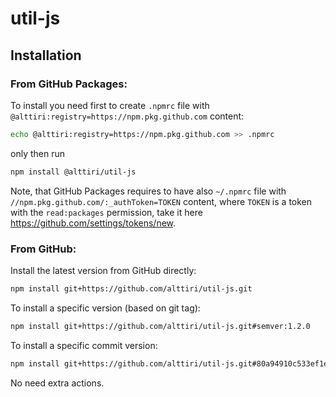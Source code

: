 # util-js

## Installation

### From GitHub Packages:
To install you need first to create `.npmrc` file with `@alttiri:registry=https://npm.pkg.github.com` content:
```bash
echo @alttiri:registry=https://npm.pkg.github.com >> .npmrc
```

only then run

```bash
npm install @alttiri/util-js
```
Note, that GitHub Packages requires to have also `~/.npmrc` file with `//npm.pkg.github.com/:_authToken=TOKEN` content, where `TOKEN` is a token with the `read:packages` permission, take it here https://github.com/settings/tokens/new. 

### From GitHub:
Install the latest version from GitHub directly:
```bash
npm install git+https://github.com/alttiri/util-js.git
```

To install a specific version (based on git tag):
```bash
npm install git+https://github.com/alttiri/util-js.git#semver:1.2.0
```

To install a specific commit version:
```bash
npm install git+https://github.com/alttiri/util-js.git#80a94910c533ef1edc94b20bafab3e71c23ee66d
```

No need extra actions.
